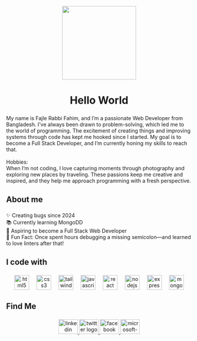 <div align="center">
  <img height="200" src="https://i.ibb.co/dLGP6s2/github-header-image.png"  />
</div>

###

<h1 align="center">Hello World</h1>

###

<p align="left">My name is Fajle Rabbi Fahim, and I’m a passionate Web Developer from Bangladesh. I’ve always been drawn to problem-solving, which led me to the world of programming. The excitement of creating things and improving systems through code has kept me hooked since I started. My goal is to become a Full Stack Developer, and I’m currently honing my skills to reach that.<br><br>Hobbies:<br>When I’m not coding, I love capturing moments through photography and exploring new places by traveling. These passions keep me creative and inspired, and they help me approach programming with a fresh perspective.</p>

###

<h2 align="left">About me</h2>

###

<p align="left">✨ Creating bugs since 2024<br>📚 Currently learning MongoDD<br>🎯 Aspiring to become a Full Stack Web Developer<br>🎲 Fun Fact: Once spent hours debugging a missing semicolon—and learned to love linters after that!</p>

###

<h2 align="left">I code with</h2>

###

<div align="center">
  <img src="https://cdn.jsdelivr.net/gh/devicons/devicon/icons/html5/html5-original.svg" height="40" alt="html5 logo"  />
  <img width="12" />
  <img src="https://cdn.jsdelivr.net/gh/devicons/devicon/icons/css3/css3-original.svg" height="40" alt="css3 logo"  />
  <img width="12" />
  <img src="https://cdn.jsdelivr.net/gh/devicons/devicon/icons/tailwindcss/tailwindcss-original-wordmark.svg" height="40" alt="tailwindcss logo"  />
  <img width="12" />
  <img src="https://cdn.jsdelivr.net/gh/devicons/devicon/icons/javascript/javascript-original.svg" height="40" alt="javascript logo"  />
  <img width="12" />
  <img src="https://cdn.jsdelivr.net/gh/devicons/devicon/icons/react/react-original.svg" height="40" alt="react logo"  />
  <img width="12" />
  <img src="https://cdn.jsdelivr.net/gh/devicons/devicon/icons/nodejs/nodejs-original.svg" height="40" alt="nodejs logo"  />
  <img width="12" />
  <img src="https://cdn.jsdelivr.net/gh/devicons/devicon/icons/express/express-original.svg" height="40" alt="express logo"  />
  <img width="12" />
  <img src="https://cdn.jsdelivr.net/gh/devicons/devicon/icons/mongodb/mongodb-original.svg" height="40" alt="mongodb logo"  />
</div>

###

<h2 align="left">Find Me</h2>

###

<div align="center">
  <a href="https://www.linkedin.com/in/fajlerabbifahim/" target="_blank">
    <img src="https://raw.githubusercontent.com/maurodesouza/profile-readme-generator/master/src/assets/icons/social/linkedin/default.svg" width="52" height="40" alt="linkedin logo"  />
  </a>
  <a href="https://www.x.com/fajlerabbifahim" target="_blank">
    <img src="https://raw.githubusercontent.com/maurodesouza/profile-readme-generator/master/src/assets/icons/social/twitter/default.svg" width="52" height="40" alt="twitter logo"  />
  </a>
  <a href="https://www.facebook.com/yourfahimm" target="_blank">
    <img src="https://raw.githubusercontent.com/maurodesouza/profile-readme-generator/master/src/assets/icons/social/facebook/default.svg" width="52" height="40" alt="facebook logo"  />
  </a>
  <a href="fajlerabbifahim@outlook.com" target="_blank">
    <img src="https://raw.githubusercontent.com/maurodesouza/profile-readme-generator/master/src/assets/icons/social/microsoft-outlook/default.svg" width="52" height="40" alt="microsoft-outlook logo"  />
  </a>
</div>

###
